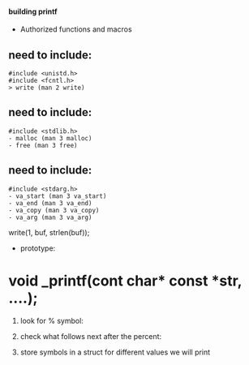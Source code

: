 #### building printf

* Authorized functions and macros

## need to include:
    #include <unistd.h>
    #include <fcntl.h>
    > write (man 2 write)

## need to include:
    #include <stdlib.h>
    - malloc (man 3 malloc)
    - free (man 3 free)

## need to include:
    #include <stdarg.h>
    - va_start (man 3 va_start)
    - va_end (man 3 va_end)
    - va_copy (man 3 va_copy)
    - va_arg (man 3 va_arg)

write(1, buf, strlen(buf));

- prototype:
# void _printf(cont char* const *str, ....);


1. look for % symbol:

2. check what follows next after the percent:

3. store symbols in a struct for different values we will print

